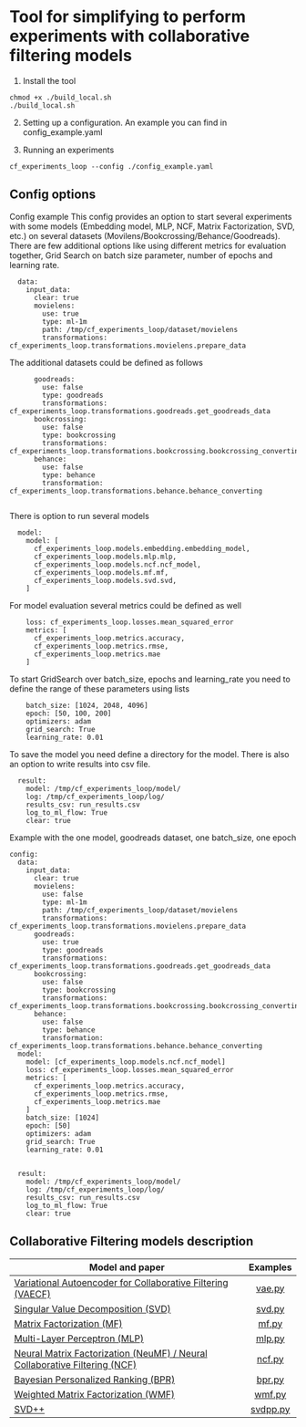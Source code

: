 # Tool for simplifying to perform experiments with collaborative filtering models

1. Install the tool
```shell script
chmod +x ./build_local.sh
./build_local.sh
```

2. Setting up a configuration. An example you can find in config_example.yaml

3. Running an experiments
```shell script
cf_experiments_loop --config ./config_example.yaml
```
## Config options
Config example
This config provides an option to start several experiments with some models (Embedding model, MLP, NCF, Matrix Factorization, SVD, etc.) on several datasets (Movilens/Bookcrossing/Behance/Goodreads).
There are few additional options like using different metrics for evaluation together, Grid Search on batch size parameter, number of epochs and learning rate.

```config:
  data:
    input_data:
      clear: true
      movielens:
        use: true
        type: ml-1m
        path: /tmp/cf_experiments_loop/dataset/movielens
        transformations: cf_experiments_loop.transformations.movielens.prepare_data
```

The additional datasets could be defined as follows

```
      goodreads:
        use: false
        type: goodreads
        transformations: cf_experiments_loop.transformations.goodreads.get_goodreads_data
      bookcrossing:
        use: false
        type: bookcrossing
        transformations: cf_experiments_loop.transformations.bookcrossing.bookcrossing_converting
      behance:
        use: false
        type: behance
        transformation: cf_experiments_loop.transformations.behance.behance_converting
        
```

There is option to run several models 

```        
  model:
    model: [
      cf_experiments_loop.models.embedding.embedding_model,
      cf_experiments_loop.models.mlp.mlp,
      cf_experiments_loop.models.ncf.ncf_model,
      cf_experiments_loop.models.mf.mf,
      cf_experiments_loop.models.svd.svd,
    ]
```

For model evaluation several metrics could be defined as well

```
    loss: cf_experiments_loop.losses.mean_squared_error
    metrics: [
      cf_experiments_loop.metrics.accuracy,
      cf_experiments_loop.metrics.rmse,
      cf_experiments_loop.metrics.mae
    ]
```

To start GridSearch over batch_size, epochs and learning_rate you need to define the range of these parameters using lists
```
    batch_size: [1024, 2048, 4096]
    epoch: [50, 100, 200]
    optimizers: adam
    grid_search: True
    learning_rate: 0.01
```

To save the model you need define a directory for the model. There is also an option to write results into csv file.
```
  result:
    model: /tmp/cf_experiments_loop/model/
    log: /tmp/cf_experiments_loop/log/
    results_csv: run_results.csv
    log_to_ml_flow: True
    clear: true

```
Example with the one model, goodreads dataset, one batch_size, one epoch

```
config:
  data:
    input_data:
      clear: true
      movielens:
        use: false
        type: ml-1m
        path: /tmp/cf_experiments_loop/dataset/movielens
        transformations: cf_experiments_loop.transformations.movielens.prepare_data
      goodreads:
        use: true
        type: goodreads
        transformations: cf_experiments_loop.transformations.goodreads.get_goodreads_data
      bookcrossing:
        use: false
        type: bookcrossing
        transformations: cf_experiments_loop.transformations.bookcrossing.bookcrossing_converting
      behance:
        use: false
        type: behance
        transformation: cf_experiments_loop.transformations.behance.behance_converting
  model:
    model: [cf_experiments_loop.models.ncf.ncf_model]
    loss: cf_experiments_loop.losses.mean_squared_error
    metrics: [
      cf_experiments_loop.metrics.accuracy,
      cf_experiments_loop.metrics.rmse,
      cf_experiments_loop.metrics.mae
    ]
    batch_size: [1024]
    epoch: [50]
    optimizers: adam
    grid_search: True
    learning_rate: 0.01


  result:
    model: /tmp/cf_experiments_loop/model/
    log: /tmp/cf_experiments_loop/log/
    results_csv: run_results.csv
    log_to_ml_flow: True
    clear: true
```



## Collaborative Filtering models description

| Model and paper | Examples |
| --- | :---: |
| [Variational Autoencoder for Collaborative Filtering (VAECF)](https://arxiv.org/pdf/1802.05814.pdf) | [vae.py](cf_experiments_loop/models/vae.py)
| [Singular Value Decomposition (SVD)](https://www.cs.rochester.edu/twiki/pub/Main/HarpSeminar/Factorization_Meets_the_Neighborhood-_a_Multifaceted_Collaborative_Filtering_Model.pdf)| [svd.py](cf_experiments_loop/models/svd.py)
| [Matrix Factorization (MF)](https://datajobs.com/data-science-repo/Recommender-Systems-[Netflix].pdf) | [mf.py](cf_experiments_loop/models/embedding.py)
| [Multi-Layer Perceptron (MLP)](https://arxiv.org/pdf/1708.05031.pdf) | [mlp.py](cf_experiments_loop/models/embedding.py)
| [Neural Matrix Factorization (NeuMF) / Neural Collaborative Filtering (NCF)](https://arxiv.org/pdf/1708.05031.pdf) | [ncf.py](cf_experiments_loop/models/ncf.py)
| [Bayesian Personalized Ranking (BPR)](https://arxiv.org/ftp/arxiv/papers/1205/1205.2618.pdf) | [bpr.py](cf_experiments_loop/models/bpr.py)
| [Weighted Matrix Factorization (WMF)](http://yifanhu.net/PUB/cf.pdf) |[wmf.py](cf_experiments_loop/models/mf.py)
| [SVD++](https://surprise.readthedocs.io/en/stable/matrix_factorization.html#surprise.prediction_algorithms.matrix_factorization.SVDpp)| [svdpp.py](cf_experiments_loop/models/svdpp.py)